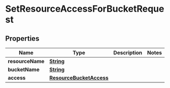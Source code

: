 

# SetResourceAccessForBucketRequest


## Properties

| Name | Type | Description | Notes |
|------------ | ------------- | ------------- | -------------|
|**resourceName** | [**String**](String.md) |  |  |
|**bucketName** | [**String**](String.md) |  |  |
|**access** | [**ResourceBucketAccess**](ResourceBucketAccess.md) |  |  |



